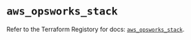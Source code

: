 # `aws_opsworks_stack`

Refer to the Terraform Registory for docs: [`aws_opsworks_stack`](https://registry.terraform.io/providers/hashicorp/aws/3.76.1/docs/resources/opsworks_stack).
